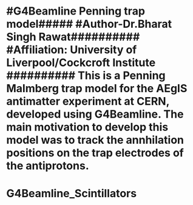#G4Beamline Penning trap model#####
#Author-Dr.Bharat Singh Rawat##########
#Affiliation: University of Liverpool/Cockcroft Institute ##########
This is a Penning Malmberg trap model for the AEgIS antimatter experiment at CERN, developed using G4Beamline. The main motivation to develop this model was to track the annhilation positions on the trap electrodes of the antiprotons.
=======
# G4Beamline_Scintillators

